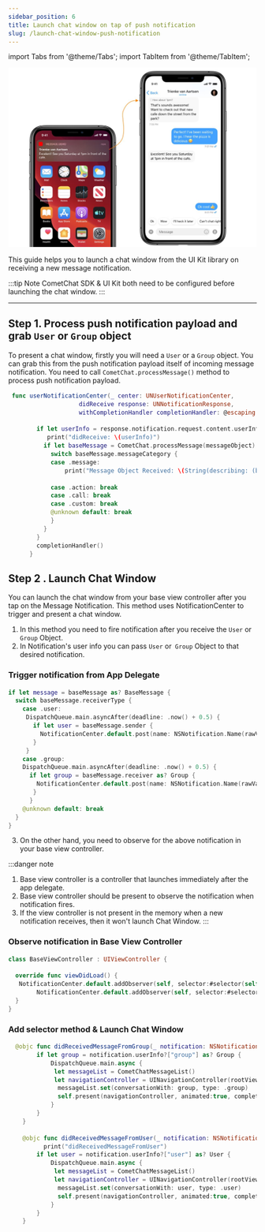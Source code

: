 ```yaml
---
sidebar_position: 6
title: Launch chat window on tap of push notification
slug: /launch-chat-window-push-notification
---
```


import Tabs from '@theme/Tabs';
import TabItem from '@theme/TabItem';

![](./assets/1623200476.jpg)

This guide helps you to launch a chat window from the UI Kit library on receiving a new message notification.


:::tip Note
CometChat SDK & UI Kit both need to be configured before launching the chat window.
:::

___

## Step 1. Process push notification payload and grab `User` or `Group` object

To present a chat window, firstly you will need a `User` or a `Group` object. You can grab this from the push notification payload itself of incoming message notification.  You need to call `CometChat.processMessage()` method to process push notification payload.


<Tabs>
<TabItem value="Swift" label="Swift">

```swift
 func userNotificationCenter(_ center: UNUserNotificationCenter,
                    didReceive response: UNNotificationResponse,
                    withCompletionHandler completionHandler: @escaping () -> Void) {
        
        if let userInfo = response.notification.request.content.userInfo as? [String : Any], let messageObject = userInfo["message"] as? [String:Any] {
           print("didReceive: \(userInfo)")
          if let baseMessage = CometChat.processMessage(messageObject).0 {
            switch baseMessage.messageCategory {
            case .message:
                print("Message Object Received: \(String(describing: (baseMessage as? TextMessage)?.stringValue()))")
                
            case .action: break
            case .call: break
            case .custom: break
            @unknown default: break
            }
          }
        }
        completionHandler()
      }
```
</TabItem>
</Tabs>




## Step 2 . Launch Chat Window

You can launch the chat window from your base view controller after you tap on the Message Notification. This method uses NotificationCenter to trigger and present a chat window.

1. In this method you need to fire notification after you receive the `User` or `Group` Object.
2. In Notification's user info you can pass `User` or` Group` Object to that desired notification.



### Trigger notification from App Delegate

<Tabs>
<TabItem value="Swift" label="Swift">

```swift
if let message = baseMessage as? BaseMessage {
  switch baseMessage.receiverType {
    case .user:
     DispatchQueue.main.asyncAfter(deadline: .now() + 0.5) {
       if let user = baseMessage.sender {
         NotificationCenter.default.post(name: NSNotification.Name(rawValue: "didReceivedMessageFromUser"), object: nil, userInfo: ["user":user])
       }
     }
    case .group:
    DispatchQueue.main.asyncAfter(deadline: .now() + 0.5) {
      if let group = baseMessage.receiver as? Group {
        NotificationCenter.default.post(name: NSNotification.Name(rawValue: "didReceivedMessageFromGroup"), object: nil, userInfo: ["group":group])
       }
      }
    @unknown default: break
  }
}
```
</TabItem>
</Tabs>


3. On the other hand, you need to observe for the above notification in your base view controller.


:::danger note
1. Base view controller is a controller that launches immediately after the app delegate.
2. Base view controller should be present to observe the notification when notification fires.
3. If the view controller is not present in the memory when a new notification receives, then it won't launch Chat Window.
:::


### Observe notification in Base View Controller


<Tabs>
<TabItem value="Swift" label="Swift">

```swift
class BaseViewController : UIViewController {
  
  override func viewDidLoad() {
   NotificationCenter.default.addObserver(self, selector:#selector(self.didReceivedMessageFromGroup(_:)), name: NSNotification.Name(rawValue: "didReceivedMessageFromGroup"), object: nil)
        NotificationCenter.default.addObserver(self, selector:#selector(self.didReceivedMessageFromUser(_:)), name: NSNotification.Name(rawValue: "didReceivedMessageFromUser"), object: nil)
  }
}
```
</TabItem>
</Tabs>


### Add selector method & Launch Chat Window

<Tabs>
<TabItem value="Swift" label="Swift">

```swift
  @objc func didReceivedMessageFromGroup(_ notification: NSNotification) {
        if let group = notification.userInfo?["group"] as? Group {
            DispatchQueue.main.async {
             let messageList = CometChatMessageList()
             let navigationController = UINavigationController(rootViewController:messageList)
              messageList.set(conversationWith: group, type: .group)
              self.present(navigationController, animated:true, completion:nil)
            }
        }
    }
    
    @objc func didReceivedMessageFromUser(_ notification: NSNotification) {
          print("didReceivedMessageFromUser")
        if let user = notification.userInfo?["user"] as? User {
            DispatchQueue.main.async {
             let messageList = CometChatMessageList()
             let navigationController = UINavigationController(rootViewController:messageList)
              messageList.set(conversationWith: user, type: .user)
              self.present(navigationController, animated:true, completion:nil)
            }
        }
    }
```
</TabItem>
</Tabs>